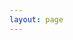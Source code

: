 ```yaml
---
layout: page
---
```

<script setup>
import BlogList from '../components/blog-elements/BlogList.vue'
</script>

<BlogList />
